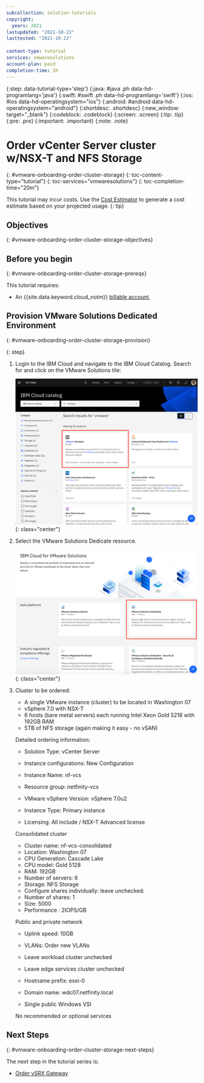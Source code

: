 ```yaml
---
subcollection: solution-tutorials
copyright:
  years: 2021
lastupdated: "2021-10-22"
lasttested: "2021-10-22"

content-type: tutorial
services: vmwaresolutions
account-plan: paid
completion-time: 1h
---
```


{:step: data-tutorial-type='step'}
{:java: #java .ph data-hd-programlang='java'}
{:swift: #swift .ph data-hd-programlang='swift'}
{:ios: #ios data-hd-operatingsystem="ios"}
{:android: #android data-hd-operatingsystem="android"}
{:shortdesc: .shortdesc}
{:new_window: target="_blank"}
{:codeblock: .codeblock}
{:screen: .screen}
{:tip: .tip}
{:pre: .pre}
{:important: .important}
{:note: .note}

# Order vCenter Server cluster w/NSX-T and NFS Storage
{: #vmware-onboarding-order-cluster-storage}
{: toc-content-type="tutorial"}
{: toc-services="vmwaresolutions"}
{: toc-completion-time="20m"}

<!--##istutorial#-->
This tutorial may incur costs. Use the [Cost Estimator](https://{DomainName}/estimator/review) to generate a cost estimate based on your projected usage.
{: tip}

<!--#/istutorial#-->


## Objectives
{: #vmware-onboarding-order-cluster-storage-objectives}



<!--##istutorial#-->
## Before you begin
{: #vmware-onboarding-order-cluster-storage-prereqs}

This tutorial requires:
* An {{site.data.keyword.cloud_notm}} [billable account](https://{DomainName}/docs/account?topic=account-accounts), 

<!--#/istutorial#-->



## Provision VMware Solutions Dedicated Environment
{: #vmware-onboarding-order-cluster-storage-provision}

{: step}

1. Login to the IBM Cloud and navigate to the IBM Cloud Catalog. Search for and click on the VMware Solutions tile:

   ![Architecture](images/solution-vmware-onboarding-hidden/order-cluster/catalog-tile.png){: class="center"}
   

1. Select the VMware Solutions Dedicate resource.

   ![Architecture](images/solution-vmware-onboarding-hidden/order-cluster/vmware-sol-dedicated-tile.png){: class="center"}
   

1. Cluster to be ordered:

   - A single VMware instance (cluster) to be located in Washington 07
   - vSphere 7.0 with NSX-T
   - 6 hosts (bare metal servers) each running Intel Xeon Gold 5218 with 192GB RAM
   - 5TB of NFS storage (again making it easy - no vSAN)

   

   Detailed ordering information:

   * Solution Type: vCenter Server

   * Instance configurations: New Configuration

   * Instance Name: nf-vcs

   * Resource group: netfinity-vcs 

   * VMware vSphere Version: vSphere 7.0u2

   * Instance Type: Primary instance

   * Licensing: All include / NSX-T Advanced license
     

   Consolidated cluster

   - Cluster name: nf-vcs-consolidated
   - Location: Washington 07
   - CPU Generation: Cascade Lake
   - CPU model: Gold 5128
   - RAM: 192GB
   - Number of servers: 6
   - Storage: NFS Storage
   - Configure shares individually: leave unchecked:
   - Number of shares: 1
   - Size: 5000
   - Performance : 2IOPS/GB

   

   Public and private network

   * Uplink speed: 10GB

   * VLANs: Order new VLANs

   * Leave workload cluster unchecked

   * Leave edge services cluster unchecked

   * Hostname prefix: esxi-0

   * Domain name: wdc07.netfinity.local

   * Single public Windows VSI

   

   No recommended or optional services



<!--#/istutorial#-->


## Next Steps
{: #vmware-onboarding-order-cluster-storage-next-steps}

The next step in the tutorial series is:

* [Order vSRX Gateway](/docs/solution-tutorials?topic=solution-tutorials-vmware-onboarding-vsrx-gateway)
